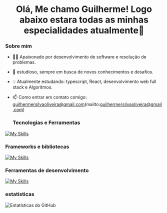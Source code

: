 <h1 align="center">Olá, Me chamo Guilherme! Logo abaixo estara todas as minhas especialidades atualmente👋</h1>

### Sobre mim

- 👨‍💻 Apaixonado por desenvolvimento de software e resolução de problemas.
- 🚀 estudioso, sempre em busca de novos conhecimentos e desafios.
- 💡 Atualmente estudando: typescript, React, desenvolvimento web full stack e Algoritmos.
- 📫 Como entrar em contato comigo: guilhermersilvaoliveira@gmail.com(mailto:guilhermersilvaoliveira@gmail.com)

  ### Tecnologias e Ferramentas

[![My Skills](https://skillicons.dev/icons?i=js,html,css,javascript,ts,docker,nodejs,java)](https://skillicons.dev)


 ### Frameworks e bibliotecas

[![My Skills](https://skillicons.dev/icons?i=react,tailwind,npm,vite,pnpm,bootstrap)](https://skillicons.dev)


### Ferramentas de desenvolvimento 

[![My Skills](https://skillicons.dev/icons?i=vscode,git,idea,sublime,figma,postman,ibexpert,nosql)](https://skillicons.dev)

 

 ### estatisticas 
![Estatísticas do GitHub](https://github-readme-stats.vercel.app/api?username=seu-nome-de-usuario&show_icons=true&theme=dark&include_all_commits=true&count_private=true)



  
</div>

